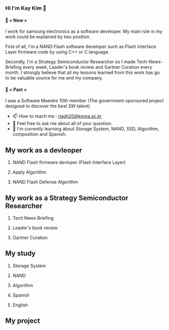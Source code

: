 ### Hi I'm Kay Kim 👋
#### 🔭 < Now > 
I work for samsung electronics as a software developer. My main role in my work could be explained by two position.

First of all, I'm a NAND Flash software developer such as Flash Interface Layer firmware code by using C++ or C language.

Secondly, I'm a Strategy Semiconductor Researcher so I made Tech-News-Briefing every week, Leader's book review and Gartner Curation every month. I strongly believe that all my lessons learned from this work has go to be valuable source for me and my company.

#### 🔭 < Past >
I was a Software Maestro 10th member (The government-sponsored project designed to discover the best SW talent) 

- 📫 How to reach me : rlagh20@korea.ac.kr
- 💬 Feel free to ask me about all of your question. 
- 🌱 I'm currently learning about Storage System, NAND, SSD, Algorithm, composition and Spanish.

## My work as a devleoper
1. NAND Flash firmware devloper (Flash Interface Layer)

2. Apply Algorithm

3. NAND Flash Defense Algorithm

## My work as a Strategy Semiconductor Researcher
1. Tech News Briefing 

2. Leader's book review

3. Gartner Curation

## My study
1. Storage System

2. NAND

3. Algorithm

4. Spanish

5. English

## My project

<!--
**kay30kim/kay30kim** is a ✨ _special_ ✨ repository because its `README.md` (this file) appears on your GitHub profile.

Here are some ideas to get you started:

- 🔭 I’m currently working on ...
- 🌱 I’m currently learning ...
- 👯 I’m looking to collaborate on ...
- 🤔 I’m looking for help with ...
- 💬 Ask me about ...
- 📫 How to reach me: ...
- 😄 Pronouns: ...
- ⚡ Fun fact: ...
-->
